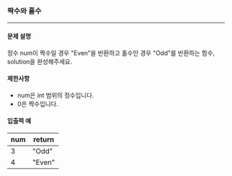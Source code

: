 ### 짝수와 홀수

***

#### 문제 설명

정수 num이 짝수일 경우 "Even"을 반환하고 홀수인 경우 "Odd"를 반환하는 함수, solution을 완성해주세요.

#### 제한사항
- num은 int 범위의 정수입니다.
- 0은 짝수입니다.

#### 입출력 예
|num |return|
|----|------|
|3   |"Odd" |
|4   |"Even"|